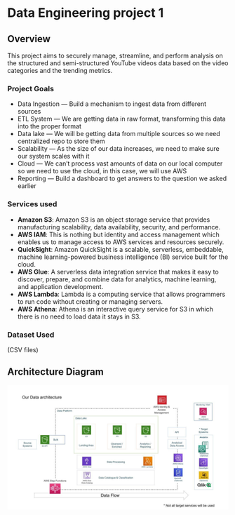 # Data Engineering project 1
## Overview
This project aims to securely manage, streamline, and perform analysis on the structured and semi-structured YouTube videos data based on the video categories and the trending metrics.

### Project Goals
- Data Ingestion — Build a mechanism to ingest data from different sources
- ETL System — We are getting data in raw format, transforming this data into the proper format
- Data lake — We will be getting data from multiple sources so we need centralized repo to store them
- Scalability — As the size of our data increases, we need to make sure our system scales with it
- Cloud — We can’t process vast amounts of data on our local computer so we need to use the cloud, in this case, we will use AWS
- Reporting — Build a dashboard to get answers to the question we asked earlier

### Services used
- **Amazon S3**: Amazon S3 is an object storage service that provides manufacturing scalability, data availability, security, and performance.
- **AWS IAM**: This is nothing but identity and access management which enables us to manage access to AWS services and resources securely.
- **QuickSight**: Amazon QuickSight is a scalable, serverless, embeddable, machine learning-powered business intelligence (BI) service built for the cloud.
- **AWS Glue**: A serverless data integration service that makes it easy to discover, prepare, and combine data for analytics, machine learning, and application development.
- **AWS Lambda**: Lambda is a computing service that allows programmers to run code without creating or managing servers.
- **AWS Athena**: Athena is an interactive query service for S3 in which there is no need to load data it stays in S3.

### Dataset Used
(CSV files)

## Architecture Diagram

<img src="./architecture.jpeg" />
